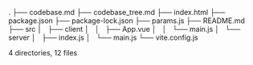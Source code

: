 .
├── codebase.md
├── codebase_tree.md
├── index.html
├── package.json
├── package-lock.json
├── params.js
├── README.md
├── src
│   ├── client
│   │   ├── App.vue
│   │   └── main.js
│   └── server
│       ├── index.js
│       └── main.js
└── vite.config.js

4 directories, 12 files
